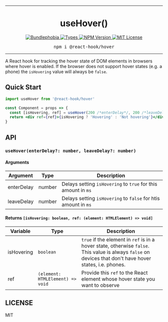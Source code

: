 <hr>
<div align="center">
  <h1 align="center">
    useHover()
  </h1>
</div>

<p align="center">
  <a href="https://bundlephobia.com/result?p=@react-hook/hover">
    <img alt="Bundlephobia" src="https://img.shields.io/bundlephobia/minzip/@react-hook/hover?style=for-the-badge&labelColor=24292e">
  </a>
  <a aria-label="Types" href="https://www.npmjs.com/package/@react-hook/hover">
    <img alt="Types" src="https://img.shields.io/npm/types/@react-hook/hover?style=for-the-badge&labelColor=24292e">
  </a>
  <a aria-label="NPM version" href="https://www.npmjs.com/package/@react-hook/hover">
    <img alt="NPM Version" src="https://img.shields.io/npm/v/@react-hook/hover?style=for-the-badge&labelColor=24292e">
  </a>
  <a aria-label="License" href="https://jaredlunde.mit-license.org/">
    <img alt="MIT License" src="https://img.shields.io/npm/l/@react-hook/hover?style=for-the-badge&labelColor=24292e">
  </a>
</p>

<pre align="center">npm i @react-hook/hover</pre>
<hr>

A React hook for tracking the hover state of DOM elements in browsers
where hover is enabled. If the browser does not support hover states
(e.g. a phone) the `isHovering` value will always be `false`.

## Quick Start

```jsx harmony
import useHover from '@react-hook/hover'

const Component = props => {
  const [isHovering, ref] = useHover(200 /*enterDelay*/, 200 /*leaveDelay*/)
  return <div ref={ref}>{isHovering ? 'Hovering' : 'Not hovering'}</div>
}
```

## API

### `useHover(enterDelay?: number, leaveDelay?: number)`

#### Arguments

| Argument   | Type   | Description                                                    |
| ---------- | ------ | -------------------------------------------------------------- |
| enterDelay | number | Delays setting `isHovering` to `true` for this amount in `ms`  |
| leaveDelay | number | Delays setting `isHovering` to `false` for htis amount in `ms` |

#### Returns `[isHovering: boolean, ref: (element: HTMLElement) => void]`

| Variable   | Type                             | Description                                                                                                                                               |
| ---------- | -------------------------------- | --------------------------------------------------------------------------------------------------------------------------------------------------------- |
| isHovering | `boolean`                        | `true` if the element in `ref` is in a hover state, otherwise `false`. This value is always `false` on devices that don't have hover states, i.e. phones. |
| ref        | `(element: HTMLElement) => void` | Provide this `ref` to the React element whose hover state you want to observe                                                                             |

## LICENSE

MIT
